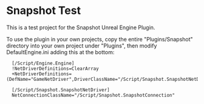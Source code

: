# Snapshot Test

This is a test project for the Snapshot Unreal Engine Plugin.

To use the plugin in your own projects, copy the entire "Plugins/Snapshot" directory into your own project under "Plugins", then modify DefaultEngine.ini adding this at the bottom:

```
  [/Script/Engine.Engine]
  !NetDriverDefinitions=ClearArray
  +NetDriverDefinitions=(DefName="GameNetDriver",DriverClassName="/Script/Snapshot.SnapshotNetDriver",DriverClassNameFallback="/Script/Snapshot.SnapshotNetDriver")
  
  [/Script/Snapshot.SnapshotNetDriver]
  NetConnectionClassName="/Script/Snapshot.SnapshotConnection"
```
